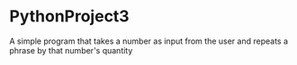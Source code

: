 # PythonProject3
A simple program that takes a number as input from the user and repeats a phrase by that number's quantity
